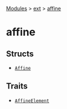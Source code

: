 [Modules](../../index.md) > [ext](../index.md) > [affine]()

# affine

## Structs

- [`Affine`](./Affine.md)

## Traits

- [`AffineElement`](./AffineElement.md)
